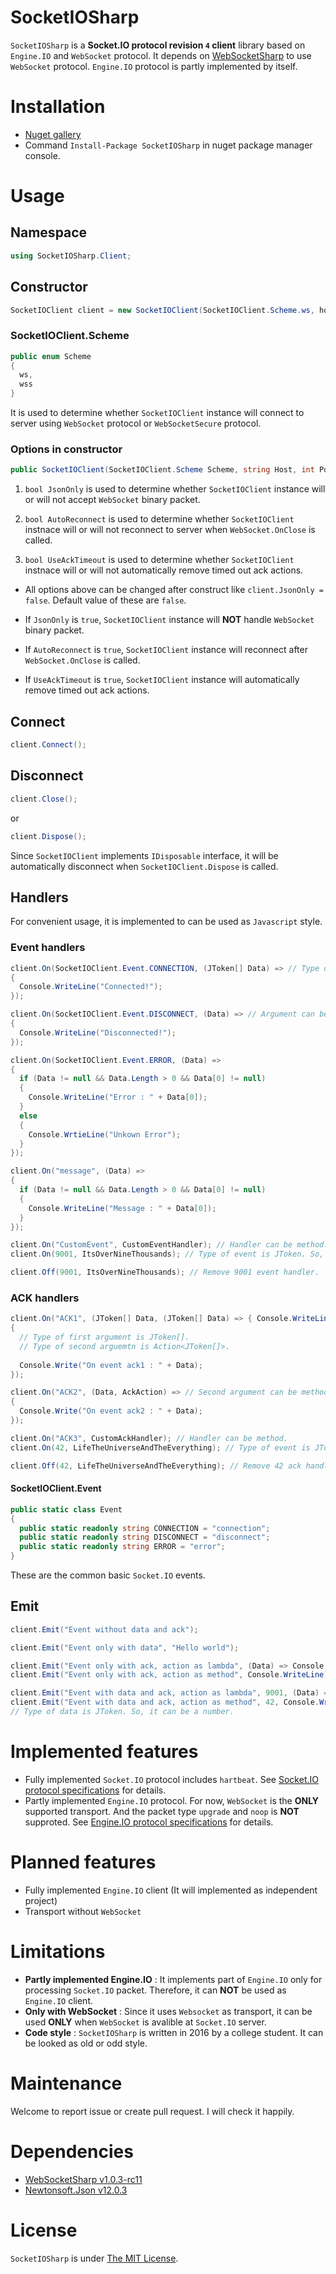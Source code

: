 # SocketIOSharp
`SocketIOSharp` is a **Socket.IO protocol revision `4` client** library based on `Engine.IO` and `WebSocket` protocol. It depends on [WebSocketSharp](https://github.com/sta/websocket-sharp) to use `WebSocket` protocol. `Engine.IO` protocol is partly implemented by itself.

# Installation
- [Nuget gallery](https://www.nuget.org/packages/SocketIOSharp)
- Command `Install-Package SocketIOSharp` in nuget package manager console.

# Usage
## Namespace ##
```csharp
using SocketIOSharp.Client;
```
## Constructor ##
```csharp
SocketIOClient client = new SocketIOClient(SocketIOClient.Scheme.ws, host, port);
```
### SocketIOClient.Scheme ###
```csharp
public enum Scheme
{
  ws,
  wss
}
```
It is used to determine whether `SocketIOClient` instance will connect to server using `WebSocket` protocol or `WebSocketSecure` protocol. 

### Options in constructor ###
```csharp
public SocketIOClient(SocketIOClient.Scheme Scheme, string Host, int Port, bool JsonOnly = false, bool AutoReconnect = false, bool UseAckTimeout = false)
```

1. ```bool JsonOnly``` is used to determine whether `SocketIOClient` instance will or will not accept `WebSocket` binary packet.

2. ```bool AutoReconnect``` is used to determine whether `SocketIOClient` instnace will or will not reconnect to server when `WebSocket.OnClose` is called.

3. ```bool UseAckTimeout``` is used to determine whether `SocketIOClient` instnace will or will not automatically remove timed out ack actions.

- All options above can be changed after construct like ```client.JsonOnly = false```. Default value of these are `false`. 

- If `JsonOnly` is `true`, `SocketIOClient` instance will **NOT** handle `WebSocket` binary packet.

- If `AutoReconnect` is `true`, `SocketIOClient` instance will reconnect after `WebSocket.OnClose` is called.

- If `UseAckTimeout` is `true`, `SocketIOClient` instance will automatically remove timed out ack actions.

## Connect ##
```csharp
client.Connect();
```

## Disconnect ##
```csharp
client.Close();
```
or
```csharp
client.Dispose();
```

Since `SocketIOClient` implements `IDisposable` interface, it will be automatically disconnect when `SocketIOClient.Dispose` is called.

## Handlers ##
For convenient usage, it is implemented to can be used as `Javascript` style.

### Event handlers ###
```csharp
client.On(SocketIOClient.Event.CONNECTION, (JToken[] Data) => // Type of argument is JToken[].
{
  Console.WriteLine("Connected!");
});

client.On(SocketIOClient.Event.DISCONNECT, (Data) => // Argument can be used without type.
{
  Console.WriteLine("Disconnected!");
});

client.On(SocketIOClient.Event.ERROR, (Data) =>
{
  if (Data != null && Data.Length > 0 && Data[0] != null)
  {
    Console.WriteLine("Error : " + Data[0]);
  }
  else
  {
    Console.WrtieLine("Unkown Error");
  }
});

client.On("message", (Data) => 
{
  if (Data != null && Data.Length > 0 && Data[0] != null)
  {
    Console.WriteLine("Message : " + Data[0]);
  }
});

client.On("CustomEvent", CustomEventHandler); // Handler can be method.
client.On(9001, ItsOverNineThousands); // Type of event is JToken. So, it can be a number.

client.Off(9001, ItsOverNineThousands); // Remove 9001 event handler.
```

### ACK handlers ###
```csharp
client.On("ACK1", (JToken[] Data, (JToken[] Data) => { Console.WriteLine("ACK : " + Data) } =>
{
  // Type of first argument is JToken[].
  // Type of second arguemtn is Action<JToken[]>.
  
  Console.Write("On event ack1 : " + Data);
});

client.On("ACK2", (Data, AckAction) => // Second argument can be method.
{
  Console.Write("On event ack2 : " + Data);
});

client.On("ACK3", CustomAckHandler); // Handler can be method.
client.On(42, LifeTheUniverseAndTheEverything); // Type of event is JToken. So, it can be a number.

client.Off(42, LifeTheUniverseAndTheEverything); // Remove 42 ack handler.
```

#### SocketIOClient.Event ####
```csharp
public static class Event
{
  public static readonly string CONNECTION = "connection";
  public static readonly string DISCONNECT = "disconnect";
  public static readonly string ERROR = "error";
}
```

These are the common basic `Socket.IO` events.

## Emit ##
```csharp
client.Emit("Event without data and ack");

client.Emit("Event only with data", "Hello world");

client.Emit("Event only with ack, action as lambda", (Data) => Console.WriteLine("ACK : " + Data));
client.Emit("Event only with ack, action as method", Console.WriteLine);

client.Emit("Event with data and ack, action as lambda", 9001, (Data) => Console.WriteLine("ACK : " + Data));
client.Emit("Event with data and ack, action as method", 42, Console.WriteLine);
// Type of data is JToken. So, it can be a number.
```

# Implemented features
- Fully implemented `Socket.IO` protocol includes `hartbeat`. See [Socket.IO protocol specifications](https://github.com/socketio/socket.io-protocol) for details.
- Partly implemented `Engine.IO` protocol. For now, `WebSocket` is the **ONLY** supported transport. And the packet type `upgrade` and `noop` is **NOT** supproted. See [Engine.IO protocol specifications](https://github.com/socketio/engine.io-protocol) for details.

# Planned features
- Fully implemented `Engine.IO` client (It will implemented as independent project)
- Transport without `WebSocket`

# Limitations
- **Partly implemented Engine.IO** : It implements part of `Engine.IO` only for processing `Socket.IO` packet. Therefore, it can **NOT** be used as `Engine.IO` client. 
- **Only with WebSocket** : Since it uses `Websocket` as transport, it can be used **ONLY** when `WebSocket` is avalible at `Socket.IO` server.
- **Code style** : `SocketIOSharp` is written in 2016 by a college student. It can be looked as old or odd style.

# Maintenance
Welcome to report issue or create pull request. I will check it happily.

# Dependencies
- [WebSocketSharp v1.0.3-rc11](https://github.com/sta/websocket-sharp)
- [Newtonsoft.Json v12.0.3](https://github.com/JamesNK/Newtonsoft.Json)

# License
`SocketIOSharp` is under [The MIT License](https://github.com/uhm0311/SocketIOSharp/blob/master/LICENSE).
